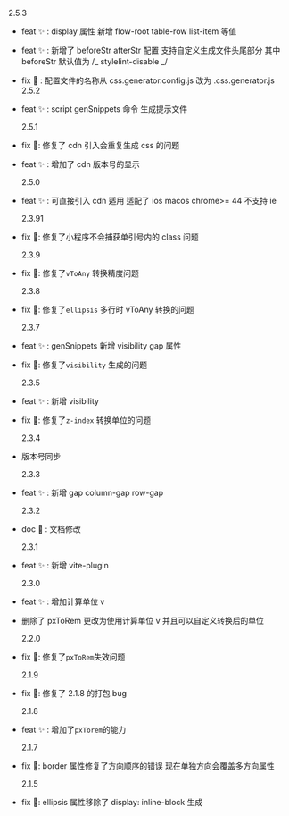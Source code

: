 2.5.3

-   feat ✨ : display 属性 新增 flow-root table-row list-item 等值
-   feat ✨ : 新增了 beforeStr afterStr 配置 支持自定义生成文件头尾部分 其中 beforeStr 默认值为 /_ stylelint-disable _/
-   fix 🐛 : 配置文件的名称从 css.generator.config.js 改为 .css.generator.js
    2.5.2
-   feat ✨ : script genSnippets 命令 生成提示文件

    2.5.1

-   fix 🐛: 修复了 cdn 引入会重复生成 css 的问题
-   feat ✨ : 增加了 cdn 版本号的显示

    2.5.0

-   feat ✨ : 可直接引入 cdn 适用 适配了 ios macos chrome>= 44 不支持 ie

    2.3.91

-   fix 🐛: 修复了小程序不会捕获单引号内的 class 问题

    2.3.9

-   fix 🐛: 修复了`vToAny` 转换精度问题

    2.3.8

-   fix 🐛: 修复了`ellipsis` 多行时 vToAny 转换的问题

    2.3.7

-   feat ✨ : genSnippets 新增 visibility gap 属性
-   fix 🐛: 修复了`visibility` 生成的问题

    2.3.5

-   feat ✨ : 新增 visibility
-   fix 🐛: 修复了`z-index` 转换单位的问题

    2.3.4

-   版本号同步

    2.3.3

-   feat ✨ : 新增 gap column-gap row-gap

    2.3.2

-   doc 📖 : 文档修改

    2.3.1

-   feat ✨ : 新增 vite-plugin

    2.3.0

-   feat ✨ : 增加计算单位 v
-   删除了 pxToRem 更改为使用计算单位 v 并且可以自定义转换后的单位

    2.2.0

-   fix 🐛: 修复了`pxToRem`失效问题

    2.1.9

-   fix 🐛: 修复了 2.1.8 的打包 bug

    2.1.8

-   feat ✨ : 增加了`pxTorem`的能力

    2.1.7

-   fix 🐛: border 属性修复了方向顺序的错误 现在单独方向会覆盖多方向属性

    2.1.5

-   fix 🐛: ellipsis 属性移除了 display: inline-block 生成

